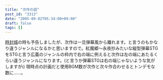 ```yaml
---
title: "次作の話"
post_id: "3313"
date: "2005-09-02T05:34:00+09:00"
draft: false
tags: []
---
```



[時封城](/!/thA/)の時も予告しましたが、次作は一旦弾幕風から離れます。と言うのもかなり違うジャンルになるかと思いますので。紅魔郷～永夜抄みたいな縦型弾幕STGをSTGと言う広義のジャンルの枠内で右の端に例えると次作は左の端にあたるくらい違うジャンルになります。(と言うか弾幕STGは右の端じゃないような気がしますがι) 現時点の計画だと使用BGM数が次作と次々作合わせるとトンデモな数に……。
